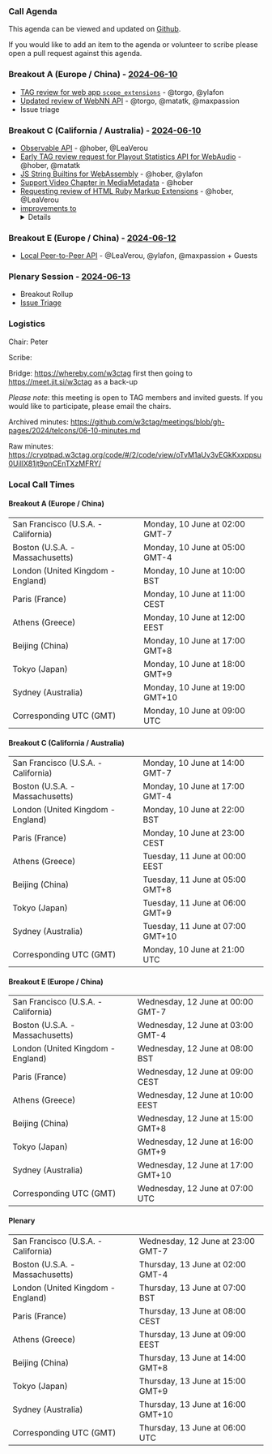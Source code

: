 ### Call Agenda

This agenda can be viewed and updated on [Github](https://github.com/w3ctag/meetings/blob/gh-pages/2024/telcons/06-10-agenda.md).

If you would like to add an item to the agenda or volunteer to scribe please open a pull request against this agenda.

### Breakout A (Europe / China) - [2024-06-10](https://www.timeanddate.com/worldclock/converter.html?iso=20240610T090000&p1=224&p2=43&p3=136&p4=195&p5=26&p6=33&p7=248&p8=235)

* [TAG review for web app `scope_extensions`](https://github.com/w3ctag/design-reviews/issues/875) - @torgo, @ylafon
* [Updated review of WebNN API](https://github.com/w3ctag/design-reviews/issues/933) - @torgo, @matatk, @maxpassion
* Issue triage

### Breakout C (California / Australia) - [2024-06-10](https://www.timeanddate.com/worldclock/converter.html?iso=20240610T210000&p1=224&p2=43&p3=136&p4=195&p5=26&p6=33&p7=248&p8=235)

* [Observable API](https://github.com/w3ctag/design-reviews/issues/902) - @hober, @LeaVerou
* [Early TAG review request for Playout Statistics API for WebAudio](https://github.com/w3ctag/design-reviews/issues/939) - @hober, @matatk
* [JS String Builtins for WebAssembly](https://github.com/w3ctag/design-reviews/issues/940) - @hober, @ylafon
* [Support Video Chapter in MediaMetadata](https://github.com/w3ctag/design-reviews/issues/952) - @hober
* [Requesting review of HTML Ruby Markup Extensions](https://github.com/w3ctag/design-reviews/issues/959) - @hober, @LeaVerou
* [improvements to <details> styling (widget structure)](https://github.com/w3ctag/design-reviews/issues/965) - @hober, @LeaVerou, @matatk

### Breakout E (Europe / China) - [2024-06-12](https://www.timeanddate.com/worldclock/converter.html?iso=20240612T070000&p1=224&p2=43&p3=136&p4=195&p5=26&p6=33&p7=248&p8=235)

* [Local Peer-to-Peer API](https://github.com/w3ctag/design-reviews/issues/932) - @LeaVerou, @ylafon, @maxpassion + Guests

### Plenary Session - [2024-06-13](https://www.timeanddate.com/worldclock/converter.html?iso=20240613T060000&p1=224&p2=43&p3=136&p4=195&p5=26&p6=33&p7=248&p8=235)

* Breakout Rollup
* [Issue Triage](https://github.com/w3ctag/design-reviews/issues?q=is%3Aissue+is%3Aopen+label%3A%22Progress%3A+untriaged%22)

### Logistics

Chair: Peter

Scribe:

Bridge: https://whereby.com/w3ctag first then going to https://meet.jit.si/w3ctag as a back-up

*Please note*: this meeting is open to TAG members and invited guests. If you would like to participate, please email the chairs.

Archived minutes: https://github.com/w3ctag/meetings/blob/gh-pages/2024/telcons/06-10-minutes.md

Raw minutes: https://cryptpad.w3ctag.org/code/#/2/code/view/oTvM1aUv3vEGkKxxppsu0UillX81jt9pnCEnTXzMFRY/

### Local Call Times

#### Breakout A (Europe / China)

<table>
<tr><td> San Francisco (U.S.A. - California) <td> Monday, 10 June at 02:00 GMT-7</td></tr>
<tr><td> Boston (U.S.A. - Massachusetts) <td> Monday, 10 June at 05:00 GMT-4</td></tr>
<tr><td> London (United Kingdom - England) <td> Monday, 10 June at 10:00 BST</td></tr>
<tr><td> Paris (France) <td> Monday, 10 June at 11:00 CEST</td></tr>
<tr><td> Athens (Greece) <td> Monday, 10 June at 12:00 EEST</td></tr>
<tr><td> Beijing (China) <td> Monday, 10 June at 17:00 GMT+8</td></tr>
<tr><td> Tokyo (Japan) <td> Monday, 10 June at 18:00 GMT+9</td></tr>
<tr><td> Sydney (Australia) <td> Monday, 10 June at 19:00 GMT+10</td></tr>
<tr><td> Corresponding UTC (GMT) <td> Monday, 10 June at 09:00 UTC</td></tr>
</table>


#### Breakout C (California / Australia)

<table>
<tr><td> San Francisco (U.S.A. - California) <td> Monday, 10 June at 14:00 GMT-7</td></tr>
<tr><td> Boston (U.S.A. - Massachusetts) <td> Monday, 10 June at 17:00 GMT-4</td></tr>
<tr><td> London (United Kingdom - England) <td> Monday, 10 June at 22:00 BST</td></tr>
<tr><td> Paris (France) <td> Monday, 10 June at 23:00 CEST</td></tr>
<tr><td> Athens (Greece) <td> Tuesday, 11 June at 00:00 EEST</td></tr>
<tr><td> Beijing (China) <td> Tuesday, 11 June at 05:00 GMT+8</td></tr>
<tr><td> Tokyo (Japan) <td> Tuesday, 11 June at 06:00 GMT+9</td></tr>
<tr><td> Sydney (Australia) <td> Tuesday, 11 June at 07:00 GMT+10</td></tr>
<tr><td> Corresponding UTC (GMT) <td> Monday, 10 June at 21:00 UTC</td></tr>
</table>


#### Breakout E (Europe / China)

<table>
<tr><td> San Francisco (U.S.A. - California) <td> Wednesday, 12 June at 00:00 GMT-7</td></tr>
<tr><td> Boston (U.S.A. - Massachusetts) <td> Wednesday, 12 June at 03:00 GMT-4</td></tr>
<tr><td> London (United Kingdom - England) <td> Wednesday, 12 June at 08:00 BST</td></tr>
<tr><td> Paris (France) <td> Wednesday, 12 June at 09:00 CEST</td></tr>
<tr><td> Athens (Greece) <td> Wednesday, 12 June at 10:00 EEST</td></tr>
<tr><td> Beijing (China) <td> Wednesday, 12 June at 15:00 GMT+8</td></tr>
<tr><td> Tokyo (Japan) <td> Wednesday, 12 June at 16:00 GMT+9</td></tr>
<tr><td> Sydney (Australia) <td> Wednesday, 12 June at 17:00 GMT+10</td></tr>
<tr><td> Corresponding UTC (GMT) <td> Wednesday, 12 June at 07:00 UTC</td></tr>
</table>

#### Plenary

<table>
<tr><td> San Francisco (U.S.A. - California) <td> Wednesday, 12 June at 23:00 GMT-7</td></tr>
<tr><td> Boston (U.S.A. - Massachusetts) <td> Thursday, 13 June at 02:00 GMT-4</td></tr>
<tr><td> London (United Kingdom - England) <td> Thursday, 13 June at 07:00 BST</td></tr>
<tr><td> Paris (France) <td> Thursday, 13 June at 08:00 CEST</td></tr>
<tr><td> Athens (Greece) <td> Thursday, 13 June at 09:00 EEST</td></tr>
<tr><td> Beijing (China) <td> Thursday, 13 June at 14:00 GMT+8</td></tr>
<tr><td> Tokyo (Japan) <td> Thursday, 13 June at 15:00 GMT+9</td></tr>
<tr><td> Sydney (Australia) <td> Thursday, 13 June at 16:00 GMT+10</td></tr>
<tr><td> Corresponding UTC (GMT) <td> Thursday, 13 June at 06:00 UTC</td></tr>
</table>

